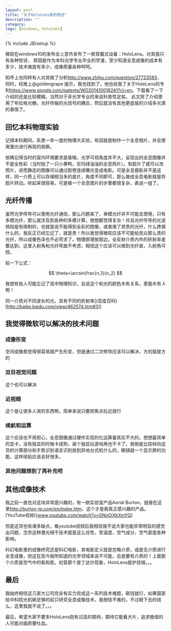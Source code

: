 ```yaml
---
layout: post
title: "关于HoloLens我的想法"
description: ""
category: 
tags: [windows, hololens]
---
```

{% include JB/setup %}

微软在windows10的发布会上意外发布了一款穿戴式设备：HoloLens。对其我只有各种惊讶，
原因是作为本科光学专业毕业的学渣，至少知道全息成像的成本有多少，技术难度有多少，成像质量各种呵呵。

知呼上也同样有人对其做了分析<http://www.zhihu.com/question/27723583>，同时，经推上@goldengrape 提示，我也找到了，他也给我了关于HoleLens的专利<https://www.google.com/patents/WO2014100182A1?cl=en>。下载看了一下介绍的还是比较模糊，当然对于非光学专业的来说科普性足矣。
此文除了介绍使用了布拉格光栅，光纤传输的光信号的耦合，然后就没有其他更底层的介绍多光源的事情了。

## 回忆本科物理实验
记得本科期间，系里一年一度的物理大实验，有回就是制作一个全息相片，并且使用激光进行再现的观察。

依稀记得当时的室内环境要求是昏暗，光学可视角度并不大，呈现出的全息图像并不是全色彩（当时拍了一只小黄鸭，尼玛绿油油的全息照片）。有胶片了就可以洗照片，进而静态的图像可以通过胶卷连续曝光变成电影。可是全息摄影并不是这样，同一介质上可以存储相当多的底片，角度不同即可，那么做成全息电影就是将胶片转动。听起来很容易，可是做一个全息图片的步骤都很复杂，表说一组了。

## 光纤传播
虽然光学传导可以使用光纤通信，那么问题来了，单模光纤并不可能去使用，只有多模光纤，那么就涉及到各种的多模计算，想想都觉得复杂！并且光纤传导的光波频段是有限制的，也就是说不能得到全彩的图像，或者用了昂贵的光纤，什么搀铒什么的，我反正已经忘记了，就是贵！所以我觉得微软应该不可能给民众那么贵的光纤，所以成像色泽也不必苛求了。物理原理放那边，全反射介质内外的折射率差要达到，这里入射角和光纤弯曲不考虑，相信这个应该可以做到光纤直，入射角可控。

贴一下公式：

$$ \theta=\arcsin\frac{n_1}{n_2} $$

我想有些人可能忘记了高中物理知识，会说这个和光的颜色木有关系，里面木有 $\lambda$ 啊！

同一介质对不同波长的光，具有不同的折射率[(百度百科)[http://baike.baidu.com/view/462574.htm#3]]

## 我觉得微软可以解决的技术问题
### 成像形变
空间成像我觉得很容易就产生形变，但是通过二次修饰应该可以解决，方的就是方的

### 双目视觉问题
这个也可以解决

### 近视眼
这个是让很多人哭的东西啊，简单来说只要把焦点拉近就行

### 续航和运算
这个应该也不用担心，全息图像通过硬件实现的化运算量其实不大的，想想最简单的显卡，没有独显的时候卡成狗，装个独显玩游戏再也不卡了。我倒是比较倾向这货的计算部分和手势识别语言识别放到异地台式机什么的，眼镜就一个显示屏的功能，这样续航应该会好很多。

### 其他问题想到了再补充吧


## 其他成像技术
我之前一直也对这块非常感兴趣的，有一款实验室产品Aerial Burton，链接在这里<http://burton-jp.com/en/index.htm>，这个才是我真正感兴趣的产品。(YouTube视频)[www.youtube.com/watch?v=GNoOiXkXmYQ]

但是这货也有诸多缺点，看youtube视频后我相信我不说大家也能非常明显的感觉出问题，怎奈这种激光相干技术就是这么任性，受温度，空气成分，空气密度各种影响。

科幻电影里的成像终究还是科幻电影，其电影定义就是忽略介质，或是无介质进行全息成像，但这在现今我所知道的光学领域来说不可能，总是要有介质的！上面那个介质是空气中的氧和氮，初音那个是丁达尔现象，HoloLens是护目镜。。。

## 最后
我始终相信这几家大公司完全有实力完成这一系列技术难题，砸钱就行，如果国家给中科院光机砸足够的前只研究全息成像技术，我相信不难的，不过砸下去的钱么，这里我就不说了。。。

最后，希望大家不要多HoloLens抱有过高的期待，期待它能看大片，追求极值的人可能对画质要吐血。
